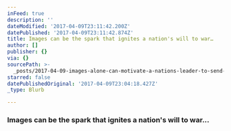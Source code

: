 ```yaml
---
inFeed: true
description: ''
dateModified: '2017-04-09T23:11:42.200Z'
datePublished: '2017-04-09T23:11:42.874Z'
title: Images can be the spark that ignites a nation's will to war…
author: []
publisher: {}
via: {}
sourcePath: >-
  _posts/2017-04-09-images-alone-can-motivate-a-nations-leader-to-send-missiles.md
starred: false
datePublishedOriginal: '2017-04-09T23:04:18.427Z'
_type: Blurb

---
```

### Images can be the spark that ignites a nation's will to war...